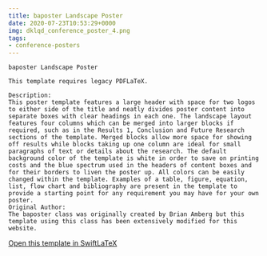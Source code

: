 ```yaml
---
title: baposter Landscape Poster
date: 2020-07-23T10:53:29+0000
img: dklqd_conference_poster_4.png
tags:
- conference-posters
---
```

```
baposter Landscape Poster

This template requires legacy PDFLaTeX.

Description:
This poster template features a large header with space for two logos to either side of the title and neatly divides poster content into separate boxes with clear headings in each one. The landscape layout features four columns which can be merged into larger blocks if required, such as in the Results 1, Conclusion and Future Research sections of the template. Merged blocks allow more space for showing off results while blocks taking up one column are ideal for small paragraphs of text or details about the research. The default background color of the template is white in order to save on printing costs and the blue spectrum used in the headers of content boxes and for their borders to liven the poster up. All colors can be easily changed within the template. Examples of a table, figure, equation, list, flow chart and bibliography are present in the template to provide a starting point for any requirement you may have for your own poster.
Original Author:
The baposter class was originally created by Brian Amberg but this template using this class has been extensively modified for this website.
```
[Open this template in SwiftLaTeX](https://www.swiftlatex.com/project.html?import=https://swiftlatex.github.io/LaTeXBoilerPlate/zips/mpvgq_conference_poster_4.zip&import_name=baposter%20Landscape%20Poster)
